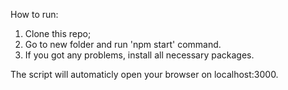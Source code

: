 How to run:

1. Clone this repo;
2. Go to new folder and run 'npm start' command.
3. If you got any problems, install all necessary packages.

The script will automaticly open your browser on localhost:3000.
